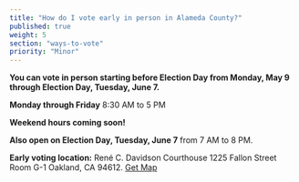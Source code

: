 ```yaml
---
title: "How do I vote early in person in Alameda County?"
published: true
weight: 5
section: "ways-to-vote"
priority: "Minor"
---
```

**You can vote in person starting before Election Day from Monday, May 9 through Election Day, Tuesday, June 7.**  

**Monday through Friday** 8:30 AM to 5 PM  

**Weekend hours coming soon!**  

**Also open on Election Day, Tuesday, June 7** from 7 AM to 8 PM.  

**Early voting location:** René C. Davidson Courthouse 1225 Fallon Street Room G-1 Oakland, CA 94612. [Get Map](https://www.google.com/maps/place/Ren%C3%A9+C.+Davidson+Courthouse,+1225+Fallon+St,+Oakland,+CA+94612/@37.7998255,-122.2651863,17z/data=!3m1!4b1!4m2!3m1!1s0x808f8735733618c5:0xbc91ceec51f24ea3)  
